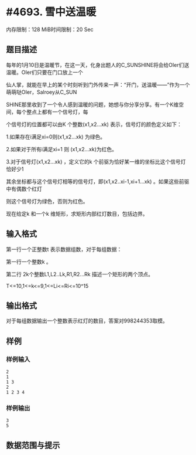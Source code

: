 # #4693. 雪中送温暖

内存限制：128 MiB时间限制：20 Sec

## 题目描述

每年的1月10日是温暖节，在这一天，化身出题人的C_SUNSHINE将会给OIer们送温暖。OIer们只要在门口放上一个

仙人掌，就能在早上的某个时刻听到门外传来一声：&ldquo;开门，送温暖&mdash;&mdash;&rdquo;作为一个萌萌哒OIer，Salroey从C_SUN

SHINE那里收到了一个令人感到温暖的问题，她想与你分享分享。有一个K维空间，每个整点上都有一个信号灯，每

个信号灯的位置都可以由K 个整数(x1,x2...xk) 表示，信号灯的颜色定义如下：

1.如果存在i满足xi=0则(x1,x2...xk) 为绿色。

2.如果对于所有i满足xi=1 则 (x1,x2...xk)为红色。

3.对于信号灯(x1,x2...xk) ，定义它的k 个前驱为恰好某一维的坐标比这个信号灯恰好少1

其余坐标都与这个信号灯相等的信号灯，即(x1,x2..xi-1,xi+1...xk) 。如果这些前驱中有偶数个红灯

则这个信号灯为绿色，否则为红色。

现在给定k 和一个k 维矩形，求矩形内部红灯数目，包括边界。

## 输入格式

第一行一个正整数t 表示数据组数，对于每组数据：

第一行一个整数k 。

第二行 2k个整数L1,L2..Lk,R1,R2...Rk 描述一个矩形的两个顶点。

T<=10,1<=k<=9,1<=Li<=Ri<=10^15

## 输出格式

对于每组数据输出一个整数表示红灯的数目，答案对998244353取模。

## 样例

### 样例输入

    
    2
    1
    1 3
    2
    1 2 3 4
    

### 样例输出

    
    3
    5
    
    

## 数据范围与提示

